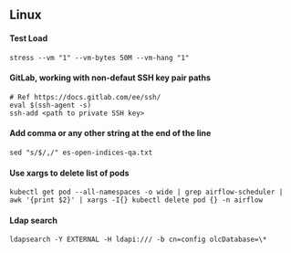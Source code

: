 ## Linux

#### Test Load
```
stress --vm "1" --vm-bytes 50M --vm-hang "1"
```

#### GitLab, working with non-defaut SSH key pair paths
```
# Ref https://docs.gitlab.com/ee/ssh/
eval $(ssh-agent -s)
ssh-add <path to private SSH key>
```

#### Add comma or any other string at the end of the line
```
sed "s/$/,/" es-open-indices-qa.txt
```

#### Use xargs to delete list of pods
```
kubectl get pod --all-namespaces -o wide | grep airflow-scheduler | awk '{print $2}' | xargs -I{} kubectl delete pod {} -n airflow
```


#### Ldap search
```
ldapsearch -Y EXTERNAL -H ldapi:/// -b cn=config olcDatabase=\*
```
